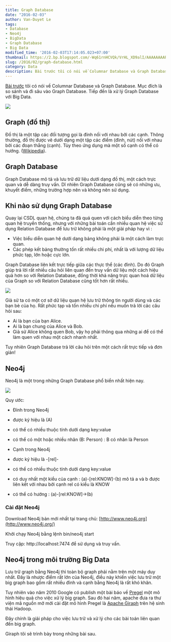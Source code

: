 ```yaml
---
title: Graph Database
date: "2016-02-03"
author: Van-Duyet Le
tags:
- Database
- Neo4j
- BigData
- Graph Database
- Big Data
modified_time: '2016-02-03T17:14:05.023+07:00'
thumbnail: https://2.bp.blogspot.com/-Wq61rnHCVQk/VrHL_XD9alI/AAAAAAAAPEE/8DjlqxdZ5dE/s1600/Wikipedia_multilingual_network_graph_July_2013.svg.png
slug: /2016/02/graph-database.html
category: Data
description: Bài trước tôi có nói về Columnar Database và Graph Database. Mục đích là so sánh và đi sâu vào Graph Database. Tiếp đến là xử lý Graph Database với Big Data.
---
```


[Bài trước](https://blog.duyet.net/2016/02/columnar-database-va-graph-database.html) tôi có nói về Columnar Database và Graph Database. Mục đích là so sánh và đi sâu vào Graph Database. Tiếp đến là xử lý Graph Database với Big Data.

![](https://2.bp.blogspot.com/-Wq61rnHCVQk/VrHL_XD9alI/AAAAAAAAPEE/8DjlqxdZ5dE/s400/Wikipedia_multilingual_network_graph_July_2013.svg.png)

## Graph (đồ thị)


Đồ thị là một tập các đối tượng gọi là đỉnh nối với nhau bởi các cạnh. Thông thường, đồ thị được vẽ dưới dạng một tập các điểm (đỉnh, nút) nối với nhau bởi các đoạn thẳng (cạnh). Tùy theo ứng dụng mà một số cạnh có thể có hướng. ([Wikipedia](https://vi.wikipedia.org/wiki/%C4%90%E1%BB%93_th%E1%BB%8B_(l%C3%BD_thuy%E1%BA%BFt_%C4%91%E1%BB%93_th%E1%BB%8B))).

## Graph Database

Graph Database mô tả và lưu trữ dữ liệu dưới dạng đồ thị, một cách trực quan và dễ dàng truy vấn.
Dĩ nhiên Graph Database cũng sẽ có những ưu, khuyết điểm, những trường hợp nên và không nên sử dụng.

## Khi nào sử dụng Graph Database


Quay lại CSDL quan hệ, chúng ta đã quá quen với cách biểu diễn theo từng quan hệ truyền thống, nhưng với những bài toán cần nhiều quan hệ việc sử dụng Relation Database để lưu trữ không phải là một giải pháp hay vì :

- Việc biểu diễn quan hệ dưới dạng bảng không phải là một cách làm trực quan.
- Các phép kết bảng thường tốn rất nhiều chi phí, nhất là với lượng dữ liệu phức tạp, lớn hoặc cực lớn.

Graph Database liên kết trực tiếp giữa các thực thể (các đỉnh). Do đó Graph giúp trả lời rất nhiều câu hỏi liên quan đến truy vấn dữ liệu một cách hiệu quả hơn so với Relation Database, đồng thời khả năng trực quan hoá dữ liệu của Graph so với Relation Database cũng tốt hơn rất nhiều.

![](https://4.bp.blogspot.com/-fjwcIPd8oCM/VrHNkZLzGMI/AAAAAAAAPEQ/Fu4htLwQhN0/s400/friend-rd.png)

Giả sử ta có một cơ sở dữ liệu quan hệ lưu trữ thông tin người dùng và các bạn bè của họ. Rất phức tạp và tốn nhiều chi phí nếu muốn trả lời các câu hỏi sau:

- Ai là bạn của bạn Alice.
- Ai là bạn chung của Alice và Bob.
- Giả sử Alice không quen Bob, vậy họ phải thông qua những ai để có thể làm quen với nhau một cách nhanh nhất.

Tuy nhiên Graph Database trả lời câu hỏi trên một cách rất trực tiếp và đơn giản!

## Neo4j


Neo4j là một trong những Graph Database phổ biển nhất hiện nay.

![](https://3.bp.blogspot.com/-0eUtOmtDumg/VrHSmZ1ejwI/AAAAAAAAPEg/ZZZ0x6kuGTE/s400/neo4j-logo-2015.png)

Quy ước:

- Đỉnh trong Neo4j

- được ký hiệu là (A)
- có thể có nhiều thuộc tính dưới dạng key:value
- có thể có một hoặc nhiều nhãn (B: Person) : B có nhãn là Person

- Cạnh trong Neo4j

- được ký hiệu là -[rel]-
- có thể có nhiều thuộc tính dưới dạng key:value
- có duy nhất một kiểu của cạnh : (a)-[rel:KNOW]-(b) mô tả a và b được liên kết với nhau bởi cạnh rel có kiểu là KNOW
- có thể có hướng : (a)-[rel:KNOW]->(b)

### Cài đặt Neo4j


Download Neo4j bản mới nhất tại trang chủ: [http://www.neo4j.org](http://www.neo4j.org/)

Khởi chạy Neo4j bằng lệnh bin/neo4j start

Truy cập: http://localhost:7474 để sử dụng và truy vấn.

## Neo4j trong môi trường Big Data


Lưu trữ graph bằng Neo4j thì toàn bộ graph phải nằm trên một máy duy nhất. Đây là nhược điểm rất lớn của Neo4j, điều này khiến việc lưu trữ một big graph bao gồm rất nhiều đỉnh và cạnh bằng Neo4j là rất khó khăn.

Tuy nhiên vào năm 2010 Google có publish một bài báo về [Pregel](http://kowshik.github.io/JPregel/pregel_paper.pdf) một mô hình hiệu quả cho việc xử lý big graph. Sau đó hai năm, apache đưa ra thư viện mã nguồn mở mới cài đặt mô hình Pregel là [Apache Giraph](https://giraph.apache.org/) trên hệ sinh thái Hadoop.

Đây chính là giải pháp cho việc lưu trữ và xử lý cho các bài toán liên quan đến big graph.

Giraph tôi sẽ trình bày trong những bài sau.
